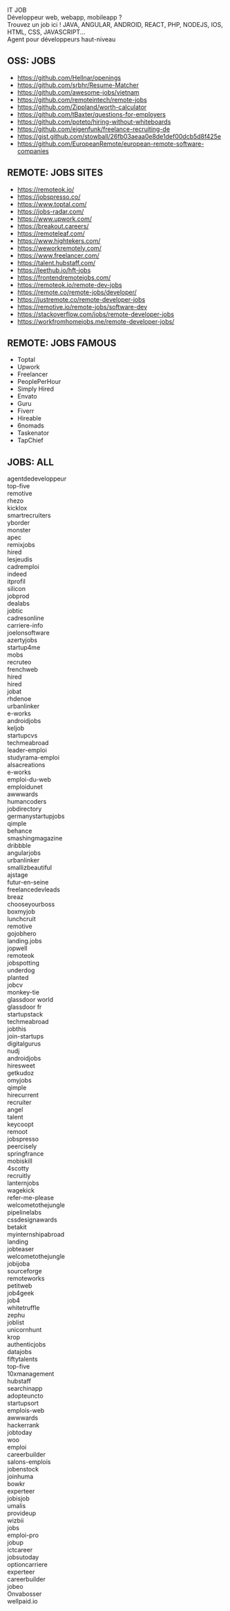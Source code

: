 IT JOB  
Développeur web, webapp, mobileapp ?  
Trouvez un job ici ! JAVA, ANGULAR, ANDROID, REACT, PHP, NODEJS, IOS, HTML, CSS, JAVASCRIPT...  
Agent pour développeurs haut-niveau

## OSS: JOBS

-   <https://github.com/Hellnar/openings>
-   <https://github.com/srbhr/Resume-Matcher>
-   <https://github.com/awesome-jobs/vietnam>
-   <https://github.com/remoteintech/remote-jobs>
-   <https://github.com/Zippland/worth-calculator>
-   <https://github.com/tBaxter/questions-for-employers>
-   <https://github.com/poteto/hiring-without-whiteboards>
-   <https://github.com/eigenfunk/freelance-recruiting-de>
-   <https://gist.github.com/stowball/26fb03aeaa0e8de1def00dcb5d8f425e>
-   <https://github.com/EuropeanRemote/european-remote-software-companies>

## REMOTE: JOBS SITES

-   <https://remoteok.io/>
-   <https://jobspresso.co/>
-   <https://www.toptal.com/>
-   <https://jobs-radar.com/>
-   <https://www.upwork.com/>
-   <https://breakout.careers/>
-   <https://remoteleaf.com/>
-   <https://www.hightekers.com/>
-   <https://weworkremotely.com/>
-   <https://www.freelancer.com/>
-   <https://talent.hubstaff.com/>
-   <https://leethub.io/hft-jobs>
-   <https://frontendremotejobs.com/>
-   <https://remoteok.io/remote-dev-jobs>
-   <https://remote.co/remote-jobs/developer/>
-   <https://justremote.co/remote-developer-jobs>
-   <https://remotive.io/remote-jobs/software-dev>
-   <https://stackoverflow.com/jobs/remote-developer-jobs>
-   <https://workfromhomejobs.me/remote-developer-jobs/>

## REMOTE: JOBS FAMOUS

-   Toptal
-   Upwork
-   Freelancer
-   PeoplePerHour
-   Simply Hired
-   Envato
-   Guru
-   Fiverr
-   Hireable
-   6nomads
-   Taskenator
-   TapChief

## JOBS: ALL

agentdedeveloppeur  
top-five  
remotive  
rhezo  
kicklox  
smartrecruiters  
yborder  
monster  
apec  
remixjobs  
hired  
lesjeudis  
cadremploi  
indeed  
itprofil  
silicon  
jobprod  
dealabs  
jobtic  
cadresonline  
carriere-info  
joelonsoftware  
azertyjobs  
startup4me  
mobs  
recruteo  
frenchweb  
hired  
hired  
jobat  
rhdenoe  
urbanlinker  
e-works  
androidjobs  
keljob  
startupcvs  
techmeabroad  
leader-emploi  
studyrama-emploi  
alsacreations  
e-works  
emploi-du-web  
emploidunet  
awwwards  
humancoders  
jobdirectory  
germanystartupjobs  
qimple  
behance  
smashingmagazine  
dribbble  
angularjobs  
urbanlinker  
smallizbeautiful  
ajstage  
futur-en-seine  
freelancedevleads  
breaz  
chooseyourboss  
boxmyjob  
lunchcruit  
remotive  
gojobhero  
landing.jobs  
jopwell  
remoteok  
jobspotting  
underdog  
planted  
jobcv  
monkey-tie  
glassdoor world  
glassdoor fr  
startupstack  
techmeabroad  
jobthis  
join-startups  
digitalgurus  
nudj  
androidjobs  
hiresweet  
getkudoz  
omyjobs  
qimple  
hirecurrent  
recruiter  
angel  
talent  
keycoopt  
remoot  
jobspresso  
peercisely  
springfrance  
mobiskill  
4scotty  
recruitly  
lanternjobs  
wagekick  
refer-me-please  
welcometothejungle  
pipelinelabs  
cssdesignawards  
betakit  
myinternshipabroad  
landing  
jobteaser  
welcometothejungle  
jobijoba  
sourceforge  
remoteworks  
petitweb  
job4geek  
job4  
whitetruffle  
zephu  
joblist  
unicornhunt  
krop  
authenticjobs  
datajobs  
fiftytalents  
top-five  
10xmanagement  
hubstaff  
searchinapp  
adopteuncto  
startupsort  
emplois-web  
awwwards  
hackerrank  
jobtoday  
woo  
emploi  
careerbuilder  
salons-emplois  
jobenstock  
joinhuma  
bowkr  
experteer  
jobisjob  
umalis  
provideup  
wizbii  
jobs  
emploi-pro  
jobup  
ictcareer  
jobsutoday  
optioncarriere  
experteer  
careerbuilder  
jobeo  
Onvabosser  
wellpaid.io
